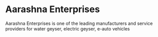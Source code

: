# Aarashna Enterprises

Aarashna Enterprises is one of the leading manufacturers and service providers for water geyser, electric geyser, e-auto vehicles

